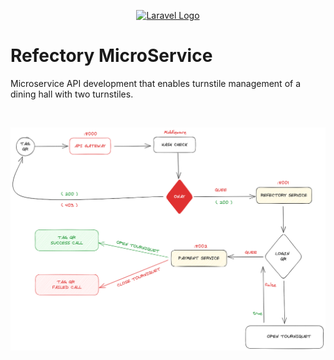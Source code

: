 <p align="center"><a href="https://laravel.com" target="_blank"><img src="https://raw.githubusercontent.com/laravel/art/master/logo-lockup/5%20SVG/2%20CMYK/1%20Full%20Color/laravel-logolockup-cmyk-red.svg" width="400" alt="Laravel Logo"></a></p>

# Refectory MicroService

Microservice API development that enables turnstile management of a dining hall with two turnstiles.

<br>

![alt text](system-design-architecture.png)